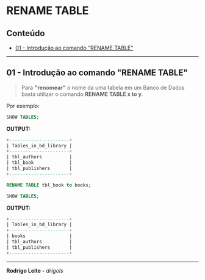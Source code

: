 # RENAME TABLE

## Conteúdo

 - [01 - Introdução ao comando "RENAME TABLE"](#intro)

---

<div id="intro"></div>

## 01 - Introdução ao comando "RENAME TABLE"

> Para **"renomear"** o nome da uma tabela em um Banco de Dados basta utilizar o comando **RENAME TABLE x to y**.

Por exemplo:

```sql
SHOW TABLES;
```

**OUTPUT:**  
```sql
+----------------------+
| Tables_in_bd_library |
+----------------------+
| tbl_authors          |
| tbl_book             |
| tbl_publishers       |
+----------------------+
```

```sql
RENAME TABLE tbl_book to books;

SHOW TABLES;
```

**OUTPUT:**  
```sql
+----------------------+
| Tables_in_bd_library |
+----------------------+
| books                |
| tbl_authors          |
| tbl_publishers       |
+----------------------+
```

---

**Rodrigo Leite -** *drigols*

